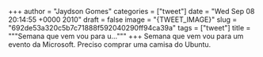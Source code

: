 
+++
author = "Jaydson Gomes"
categories = ["tweet"]
date = "Wed Sep 08 20:14:55 +0000 2010"
draft = false
image = "{TWEET_IMAGE}"
slug = "692de53a320c5b7c71888f592040290ff94ca39a"
tags = ["tweet"]
title = """Semana que vem vou para u..."""
+++
Semana que vem vou para um evento da Microsoft. Preciso comprar uma camisa do Ubuntu.
